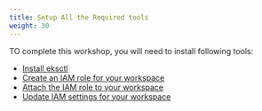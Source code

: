 ```yaml
---
title: Setup All the Required tools
weight: 30
---
```


TO complete this workshop, you will need to install following tools:

- [Install eksctl](./cloud9/readme)
- [Create an IAM role for your workspace](./create-role/readme)
- [Attach the IAM role to your workspace](./attach-role/readme)
- [Update IAM settings for your workspace](./update-role-settings/readme)